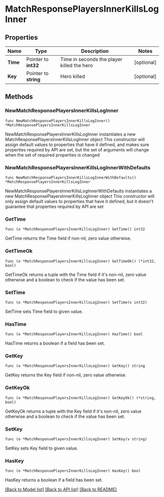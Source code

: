 # MatchResponsePlayersInnerKillsLogInner

## Properties

Name | Type | Description | Notes
------------ | ------------- | ------------- | -------------
**Time** | Pointer to **int32** | Time in seconds the player killed the hero | [optional] 
**Key** | Pointer to **string** | Hero killed | [optional] 

## Methods

### NewMatchResponsePlayersInnerKillsLogInner

`func NewMatchResponsePlayersInnerKillsLogInner() *MatchResponsePlayersInnerKillsLogInner`

NewMatchResponsePlayersInnerKillsLogInner instantiates a new MatchResponsePlayersInnerKillsLogInner object
This constructor will assign default values to properties that have it defined,
and makes sure properties required by API are set, but the set of arguments
will change when the set of required properties is changed

### NewMatchResponsePlayersInnerKillsLogInnerWithDefaults

`func NewMatchResponsePlayersInnerKillsLogInnerWithDefaults() *MatchResponsePlayersInnerKillsLogInner`

NewMatchResponsePlayersInnerKillsLogInnerWithDefaults instantiates a new MatchResponsePlayersInnerKillsLogInner object
This constructor will only assign default values to properties that have it defined,
but it doesn't guarantee that properties required by API are set

### GetTime

`func (o *MatchResponsePlayersInnerKillsLogInner) GetTime() int32`

GetTime returns the Time field if non-nil, zero value otherwise.

### GetTimeOk

`func (o *MatchResponsePlayersInnerKillsLogInner) GetTimeOk() (*int32, bool)`

GetTimeOk returns a tuple with the Time field if it's non-nil, zero value otherwise
and a boolean to check if the value has been set.

### SetTime

`func (o *MatchResponsePlayersInnerKillsLogInner) SetTime(v int32)`

SetTime sets Time field to given value.

### HasTime

`func (o *MatchResponsePlayersInnerKillsLogInner) HasTime() bool`

HasTime returns a boolean if a field has been set.

### GetKey

`func (o *MatchResponsePlayersInnerKillsLogInner) GetKey() string`

GetKey returns the Key field if non-nil, zero value otherwise.

### GetKeyOk

`func (o *MatchResponsePlayersInnerKillsLogInner) GetKeyOk() (*string, bool)`

GetKeyOk returns a tuple with the Key field if it's non-nil, zero value otherwise
and a boolean to check if the value has been set.

### SetKey

`func (o *MatchResponsePlayersInnerKillsLogInner) SetKey(v string)`

SetKey sets Key field to given value.

### HasKey

`func (o *MatchResponsePlayersInnerKillsLogInner) HasKey() bool`

HasKey returns a boolean if a field has been set.


[[Back to Model list]](../README.md#documentation-for-models) [[Back to API list]](../README.md#documentation-for-api-endpoints) [[Back to README]](../README.md)


